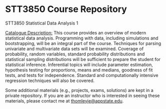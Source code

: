 # STT3850 Course Repository

STT3850 Statistical Data Analysis 1

[Catalogue Description:](http://bulletin.appstate.edu/) This course provides an overview of modern statistical data analysis. Programming with data, including simulations and bootstrapping, will be an integral part of the course. Techniques for parsing univariate and multivariate data sets will be examined. Coverage of probability, random variables, standard probability distributions and statistical sampling distributions will be sufficient to prepare the student for statistical inference. Inferential topics will include parameter estimation, hypothesis testing for proportions, means and medians, goodness of fit tests, and tests for independence. Standard and computationally intensive regression techniques will also be covered. 

Some additional materials (e.g., projects, exams, solutions) are kept in a private repository. If you are an instructor who is interested in seeing these materials, please contact me at thomleyje@appstate.edu.
